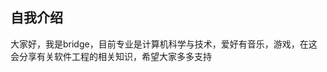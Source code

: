 ## 自我介绍
大家好，我是bridge，目前专业是计算机科学与技术，爱好有音乐，游戏，在这会分享有关软件工程的相关知识，希望大家多多支持

<!--
**ez4bridge/ez4bridge** is a ✨ _special_ ✨ repository because its `README.md` (this file) appears on your GitHub profile.

Here are some ideas to get you started:

- 🔭 I’m currently working on ...
- 🌱 I’m currently learning ...
- 👯 I’m looking to collaborate on ...
- 🤔 I’m looking for help with ...
- 💬 Ask me about ...
- 📫 How to reach me: ...
- 😄 Pronouns: ...
- ⚡ Fun fact: ...
-->
